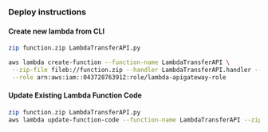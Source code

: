 ### Deploy instructions

#### Create new lambda from CLI
```bash
zip function.zip LambdaTransferAPI.py

aws lambda create-function --function-name LambdaTransferAPI \
 --zip-file fileb://function.zip --handler LambdaTransferAPI.handler --runtime python3.9 \
 --role arn:aws:iam::043728763912:role/lambda-apigateway-role
```

#### Update Existing Lambda Function Code
```bash
zip function.zip LambdaTransferAPI.py
aws lambda update-function-code --function-name LambdaTransferAPI --zip-file fileb://function.zip
```